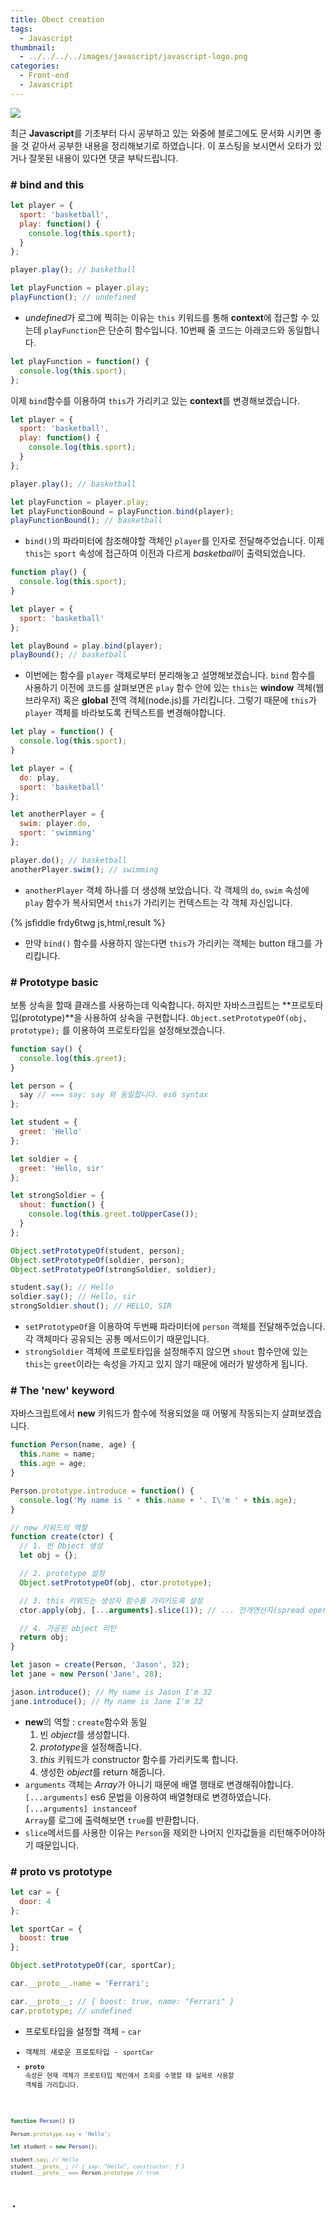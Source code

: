 ```yaml
---
title: Obect creation
tags:
  - Javascript
thumbnail:
  - ../../../../images/javascript/javascript-logo.png
categories:
  - Front-end
  - Javascript
---
```



![](../../../../images/javascript/javascript-logo.png)

최근 **Javascript**를 기초부터 다시 공부하고 있는 와중에 블로그에도 문서화 시키면 좋을 것 같아서 공부한 내용을 정리해보기로 하였습니다. 이 포스팅을 보시면서 오타가 있거나 잘못된 내용이 있다면 댓글 부탁드립니다.

### # bind and this

``` javascript
let player = {
  sport: 'basketball',
  play: function() {
    console.log(this.sport);
  }
};

player.play(); // basketball

let playFunction = player.play;
playFunction(); // undefined
```

* *undefined*가 로그에 찍히는 이유는 <code>this</code> 키워드를 통해 **context**에 접근할 수 있는데 <code>playFunction</code>은 단순히 함수입니다. 10번째 줄 코드는 아래코드와 동일합니다.

``` javascript
let playFunction = function() {
  console.log(this.sport);
};
```

이제 <code>bind</code>함수를 이용하여 <code>this</code>가 가리키고 있는 **context**를 변경해보겠습니다.

``` javascript
let player = {
  sport: 'basketball',
  play: function() {
    console.log(this.sport);
  }
};

player.play(); // basketball

let playFunction = player.play;
let playFunctionBound = playFunction.bind(player);
playFunctionBound(); // basketball
```

* <code>bind()</code>의 파라미터에 참조해야할 객체인 <code>player</code>를 인자로 전달해주었습니다. 이제 <code>this</code>는 <code>sport</code> 속성에 접근하여 이전과 다르게 *basketball*이 출력되었습니다.

``` javascript
function play() {
  console.log(this.sport);
}

let player = {
  sport: 'basketball'
};

let playBound = play.bind(player);
playBound(); // basketball
```

* 이번에는 함수를 <code>player</code> 객체로부터 분리해놓고 설명해보겠습니다. <code>bind</code> 함수를 사용하기 이전에 코드를 살펴보면은 <code>play</code> 함수 안에 있는 <code>this</code>는 **window** 객체(웹 브라우저) 혹은 **global** 전역 객체(node.js)를 가리킵니다. 그렇기 때문에 <code>this</code>가 <code>player</code> 객체를 바라보도록 컨텍스트를 변경해야합니다.

``` javascript
let play = function() {
  console.log(this.sport);
}

let player = {
  do: play,
  sport: 'basketball'
};

let anotherPlayer = {
  swim: player.do,
  sport: 'swimming'
};

player.do(); // basketball
anotherPlayer.swim(); // swimming
```

* <code>anotherPlayer</code> 객체 하나를 더 생성해 보았습니다. 각 객체의 <code>do</code>, <code>swim</code> 속성에 <code>play</code> 함수가 복사되면서 <code>this</code>가 가리키는 컨텍스트는 각 객체 자신입니다.

{% jsfiddle frdy6twg js,html,result %}

* 만약 <code>bind()</code> 함수를 사용하지 않는다면 <code>this</code>가 가리키는 객체는 button 태그를 가리킵니다.

### # Prototype basic

보통 상속을 할때 클래스를 사용하는데 익숙합니다. 하지만 자바스크립트는 **프로토타입(prototype)**을 사용하여 상속을 구현합니다. <code>Object.setPrototypeOf(obj, prototype);</code> 를 이용하여 프로토타입을 설정해보겠습니다.

``` javascript
function say() {
  console.log(this.greet);
}

let person = {
  say // === say: say 와 동일합니다. es6 syntax
};

let student = {
  greet: 'Hello'
};

let soldier = {
  greet: 'Hello, sir'
};

let strongSoldier = {
  shout: function() {
    console.log(this.greet.toUpperCase());
  }
};

Object.setPrototypeOf(student, person);
Object.setPrototypeOf(soldier, person);
Object.setPrototypeOf(strongSoldier, soldier);

student.say(); // Hello
soldier.say(); // Hello, sir
strongSoldier.shout(); // HELLO, SIR
```

* <code>setPrototypeOf</code>을 이용하여 두번째 파라미터에 <code>person</code> 객체를 전달해주었습니다. 각 객체마다 공유되는 공통 메서드이기 때문입니다.
* <code>strongSoldier</code> 객체에 프로토타입을 설정해주지 않으면 <code>shout</code> 함수안에 있는 <code>this</code>는 <code>greet</code>이라는 속성을 가지고 있지 않기 때문에 에러가 발생하게 됩니다.

### # The 'new' keyword

자바스크립트에서 **new** 키워드가 함수에 적용되었을 때 어떻게 작동되는지 살펴보겠습니다.

``` javascript
function Person(name, age) {
  this.name = name;
  this.age = age;
}

Person.prototype.introduce = function() {
  console.log('My name is ' + this.name + '. I\'m ' + this.age);
}

// new 키워드의 역할
function create(ctor) {
  // 1. 빈 Object 생성
  let obj = {}; 

  // 2. prototype 설정
  Object.setPrototypeOf(obj, ctor.prototype);

  // 3. this 키워드는 생성자 함수를 가리키도록 설정
  ctor.apply(obj, [...arguments].slice(1)); // ... 전개연산자(spread operator) es6 syntax

  // 4. 가공된 object 리턴
  return obj;
}

let jason = create(Person, 'Jason', 32);
let jane = new Person('Jane', 28);

jason.introduce(); // My name is Jason I'm 32
jane.introduce(); // My name is Jane I'm 32
```

* **new**의 역할 : <code>create</code>함수와 동일
  1. 빈 *object*를 생성합니다.
  2. *prototype*을 설정해줍니다.
  3. *this* 키워드가 constructor 함수를 가리키도록 합니다.
  4. 생성한 *object*를 return 해줍니다.
* <code>arguments</code> 객체는 *Array*가 아니기 때문에 배열 행태로 변경해줘야합니다. <code>[...arguments]</code> es6 문법을 이용하여 배열형태로 변경하였습니다. <code>[...arguments] instanceof Array</code>를 로그에 출력해보면 <code>true</code>를 반환합니다.
* <code>slice</code>메서드를 사용한 이유는 <code>Person</code>을 제외한 나머지 인자값들을 리턴해주어야하기 때문입니다.

### # ______proto______ vs prototype

``` javascript
let car = {
  door: 4
};

let sportCar = {
  boost: true
};

Object.setPrototypeOf(car, sportCar);

car.__proto__.name = 'Ferrari';

car.__proto__; // { boost: true, name: "Ferrari" }
car.prototype; // undefined
```

* 프로토타입을 설정할 객체 - <code>car</cpde>
* 객체의 새로운 프로토타입 - <code>sportCar</cpde>
* **______proto______** 속성은 현재 객체가 프로토타입 체인에서 조회를 수행할 때 실제로 사용할 객체를 가리킵니다.

``` javascript
function Person() {}

Person.prototype.say = 'Hello';

let student = new Person();

student.say; // Hello
student.__proto__; // { say: "Hello", constructor: ƒ }
student.__proto__ === Person.prototype // true
```

* 